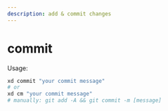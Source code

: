 ```yaml
---
description: add & commit changes
---
```


# commit

Usage:

```bash
xd commit "your commit message"
# or
xd cm "your commit message"
# manually: git add -A && git commit -m [message]
```



